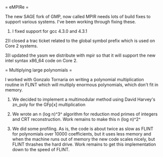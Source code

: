 = eMPIRe =

The new SAGE fork of GMP, now called MPIR needs lots of build fixes to support various systems. I've been working through fixing these.

1) I fixed support for gcc 4.3.0 and 4.3.1

2)I closed a trac ticket related to the global symbol prefix which is used on Core 2 systems. 

3)I updated the yasm we distribute with mpir so that it will support the new intel syntax x86_64 code on Core 2.

= Multiplying large polynomials =

I worked with Gonzalo Tornaria on writing a polynomial multiplication routine in FLINT which will multiply enormous polynomials, which don't fit in memory.

1) We decided to implement a multimodular method using David Harvey's zn_poly for the GFp[x] multiplication

2) We wrote an n (log n)^3^ algorithm for reduction mod primes of integers and CRT reconstruction. Work remains to make this n (log n)^2^

3) We did some profiling. As is, the code is about twice as slow as FLINT for polynomials over 10000 coefficients, but it uses less memory and when the machine runs out of memory the new code scales nicely, but FLINT thrashes the hard drive. Work remains to get this implementation down to the speed of FLINT.
